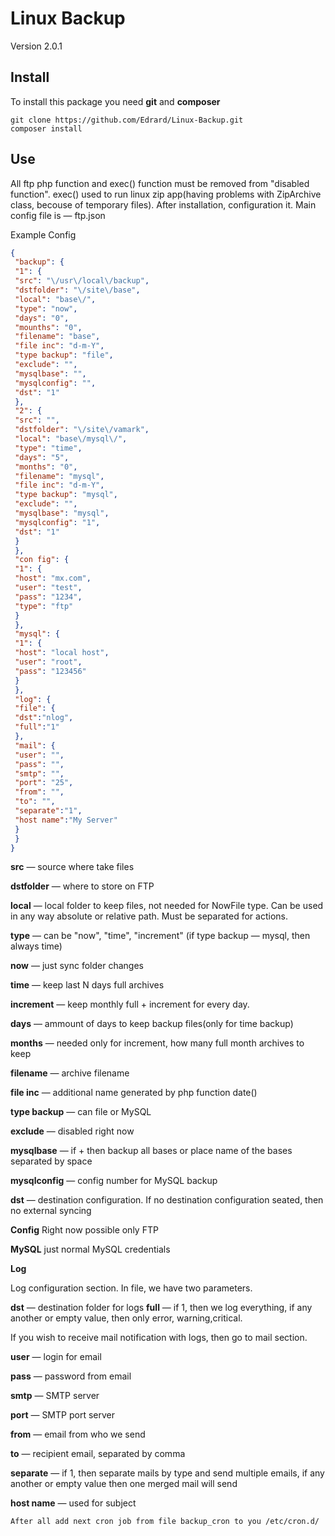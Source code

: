 # Linux Backup
 
Version 2.0.1

## Install

To install this package you need **git** and **composer**

```
git clone https://github.com/Edrard/Linux-Backup.git
composer install 
```
    
## Use

All ftp php function and exec() function must be removed from "disabled function".
exec() used to run linux zip app(having problems with ZipArchive class, becouse of temporary files).
After installation, configuration it. Main config file is — ftp.json

Example Config

```json
{
 "backup": {
 "1": {
 "src": "\/usr\/local\/backup",
 "dstfolder": "\/site\/base",
 "local": "base\/",
 "type": "now",
 "days": "0",
 "mounths": "0",
 "filename": "base",
 "file inc": "d-m-Y",
 "type backup": "file",
 "exclude": "",
 "mysqlbase": "",
 "mysqlconfig": "",
 "dst": "1"
 },
 "2": {
 "src": "",
 "dstfolder": "\/site\/vamark",
 "local": "base\/mysql\/",
 "type": "time",
 "days": "5",
 "months": "0",
 "filename": "mysql",
 "file inc": "d-m-Y",
 "type backup": "mysql",
 "exclude": "",
 "mysqlbase": "mysql",
 "mysqlconfig": "1",
 "dst": "1"
 }
 },
 "con fig": {
 "1": {
 "host": "mx.com",
 "user": "test",
 "pass": "1234",
 "type": "ftp"
 }
 },
 "mysql": {
 "1": {
 "host": "local host",
 "user": "root",
 "pass": "123456"
 }
 },
 "log": {
 "file": {
 "dst":"nlog",
 "full":"1"
 },
 "mail": {
 "user": "",
 "pass": "",
 "smtp": "",
 "port": "25",
 "from": "",
 "to": "",
 "separate":"1",
 "host name":"My Server" 
 }
 }
}
``` 

**src** — source where take files

**dstfolder** — where to store on FTP

**local** — local folder to keep files, not needed for NowFile type. Can be used in any way absolute or relative path. Must be separated for actions.

**type** — can be "now", "time", "increment"
 (if type backup — mysql, then always time)
 
**now** — just sync folder changes

**time** — keep last N days full archives

**increment** — keep monthly full + increment for every day.
    
**days** — ammount of days to keep backup files(only for time backup)

**months** — needed only for increment, how many full month archives to keep
 
**filename** — archive filename

**file inc** — additional name generated by php function date()

**type backup** — can file or MySQL
 
**exclude** — disabled right now
 
**mysqlbase** — if + then backup all bases or place name of the bases separated by space

**mysqlconfig** — config number for MySQL backup

**dst** — destination configuration. If no destination configuration seated, then no external syncing
 
**Config**
Right now possible only FTP

**MySQL**
just normal MySQL credentials
 
**Log**

Log configuration section. In file, we have two parameters.

**dst** — destination folder for logs
**full** — if 1, then we log everything, if any another or empty value, then only error, warning,critical.

If you wish to receive mail notification with logs, then go to mail section.

**user** — login for email

**pass** — password from email

**smtp** — SMTP server

**port** — SMTP port server

**from** — email from who we send

**to** — recipient email, separated by comma

**separate** — if 1, then separate mails by type and send multiple emails, if any another or empty value then one merged mail will send

**host name** — used for subject
 
```
After all add next cron job from file backup_cron to you /etc/cron.d/
```